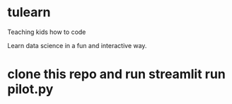 # tulearn
Teaching kids how to code

Learn data science in a fun and interactive way.
# clone this repo and run streamlit run pilot.py

